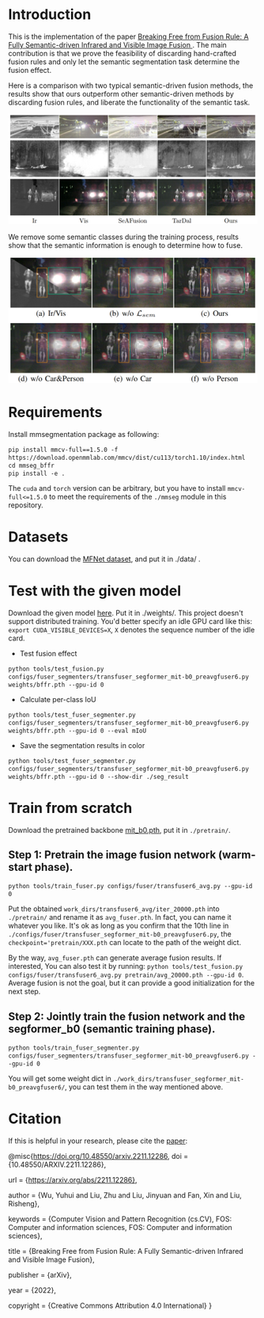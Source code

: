 # Introduction
This is the implementation of the paper [Breaking Free from Fusion Rule: A Fully Semantic-driven Infrared and Visible Image Fusion
](https://arxiv.org/abs/2211.12286).
The main contribution is that we prove the feasibility of discarding hand-crafted fusion rules and only let the semantic segmentation task determine the fusion effect.

Here is a comparison with two typical semantic-driven fusion methods, the results show that ours outperform other semantic-driven methods by discarding fusion rules, and liberate the functionality of the semantic task.

![a](https://github.com/wyh1210/BFFR/blob/master/figs/comparison.png)

We remove some semantic classes during the training process, results show that the semantic information is enough to determine how to fuse.

![b](https://github.com/wyh1210/BFFR/blob/master/figs/remove_class.png)

# Requirements
Install mmsegmentation package as following:
```
pip install mmcv-full==1.5.0 -f https://download.openmmlab.com/mmcv/dist/cu113/torch1.10/index.html
cd mmseg_bffr
pip install -e .
```
The `cuda` and `torch` version can be arbitrary, but you have to install `mmcv-full<=1.5.0` to meet the requirements of the `./mmseg` module in this repository.

# Datasets
You can download the [MFNet dataset](https://drive.google.com/file/d/1VxTVJ0O72i-dcmfwUThPCDoYwVKIuyri/view?usp=sharing), and put it in ./data/ .

# Test with the given model
Download the given model [here](https://drive.google.com/file/d/1BhkaEmb9AipI2Ib7pjSw1zwWoSy86X00/view?usp=share_link). Put it in ./weights/.
This project doesn't support distributed training. You'd better specify an idle GPU card like this: `export CUDA_VISIBLE_DEVICES=X`, `X` denotes the sequence number of the idle card.

- Test fusion effect
```
python tools/test_fusion.py configs/fuser_segmenters/transfuser_segformer_mit-b0_preavgfuser6.py weights/bffr.pth --gpu-id 0
```
* Calculate per-class IoU
```
python tools/test_fuser_segmenter.py configs/fuser_segmenters/transfuser_segformer_mit-b0_preavgfuser6.py weights/bffr.pth --gpu-id 0 --eval mIoU
```
+ Save the segmentation results in color
```
python tools/test_fuser_segmenter.py configs/fuser_segmenters/transfuser_segformer_mit-b0_preavgfuser6.py weights/bffr.pth --gpu-id 0 --show-dir ./seg_result
```

# Train from scratch
Download the pretrained backbone [mit_b0.pth](https://drive.google.com/file/d/1zhcQCl7-lIQh0sTGorhDJDo5kv9fBlGs/view?usp=sharing), put it in `./pretrain/`.
## Step 1: Pretrain the image fusion network (warm-start phase).
    python tools/train_fuser.py configs/fuser/transfuser6_avg.py --gpu-id 0
Put the obtained `work_dirs/transfuser6_avg/iter_20000.pth` into `./pretrain/`  and rename it as `avg_fuser.pth`.
In fact, you can name it whatever you like. It's ok as long as you confirm that the 10th line in `./configs/fuser/transfuser_segformer_mit-b0_preavgfuser6.py`, the `checkpoint='pretrain/XXX.pth` can locate to the path of the weight dict.

By the way, `avg_fuser.pth` can generate average fusion results. If interested, You can also test it by running: `python tools/test_fusion.py configs/fuser/transfuser6_avg.py pretrain/avg_20000.pth --gpu-id 0`. Average fusion is not the goal, but it can provide a good initialization for the next step.

## Step 2: Jointly train the fusion network and the segformer_b0 (semantic training phase).
    python tools/train_fuser_segmenter.py configs/fuser_segmenters/transfuser_segformer_mit-b0_preavgfuser6.py --gpu-id 0
You will get some weight dict in `./work_dirs/transfuser_segformer_mit-b0_preavgfuser6/`, you can test them in the way mentioned above.

# Citation
If this is helpful in your research, please cite the [paper](https://arxiv.org/abs/2211.12286):

@misc{https://doi.org/10.48550/arxiv.2211.12286,
  doi = {10.48550/ARXIV.2211.12286},
  
  url = {https://arxiv.org/abs/2211.12286},
  
  author = {Wu, Yuhui and Liu, Zhu and Liu, Jinyuan and Fan, Xin and Liu, Risheng},
  
  keywords = {Computer Vision and Pattern Recognition (cs.CV), FOS: Computer and information sciences, FOS: Computer and information sciences},
  
  title = {Breaking Free from Fusion Rule: A Fully Semantic-driven Infrared and Visible Image Fusion},
  
  publisher = {arXiv},
  
  year = {2022},
  
  copyright = {Creative Commons Attribution 4.0 International}
}

